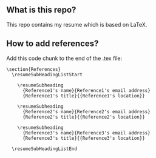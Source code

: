 What is this repo?
--------------------------------------------------------
This repo contains my resume which is based on LaTeX.

How to add references?
--------------------------------------------------------
Add this code chunk to the end of the .tex file:
```
\section{References}
  \resumeSubHeadingListStart

    \resumeSubheading
      {Reference1's name}{Reference1's email address}
      {Reference1's title}{{Reference1's location}}

    \resumeSubheading
      {Reference2's name}{Reference2's email address}
      {Reference2's title}{{Reference2's location}}

    \resumeSubheading
      {Reference3's name}{Reference3's email address}
      {Reference3's title}{{Reference3's location}}

  \resumeSubHeadingListEnd
```

